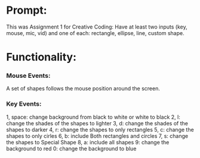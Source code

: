 

# Prompt:
This was Assignment 1 for Creative Coding: Have at least two inputs (key, mouse, mic, vid) and one of each: rectangle, ellipse, line, custom shape.


# Functionality: 

### Mouse Events:
A set of shapes follows the mouse position around the screen. 

### Key Events:
 1, space: change background from black to white or white to black
 2, l: change the shades of the shapes to lighter
 3, d: change the shades of the shapes to darker
 4, r: change the shapes to only rectangles
 5, c: change the shapes to only cirles
 6, b: include Both rectangles and circles
 7, s: change the shapes to Special Shape
 8, a: include all shapes
 9: change the background to red
 0: change the background to blue


